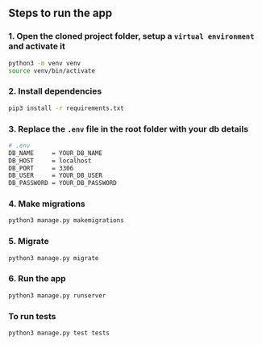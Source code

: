 ## Steps to run the app

### 1. Open the cloned project folder, setup a `virtual environment` and activate it

```bash
python3 -m venv venv
source venv/bin/activate
```

### 2. Install dependencies

```bash
pip3 install -r requirements.txt
```

### 3. Replace the `.env` file in the root folder with your db details

```bash
# .env
DB_NAME     = YOUR_DB_NAME
DB_HOST     = localhost
DB_PORT     = 3306
DB_USER     = YOUR_DB_USER
DB_PASSWORD = YOUR_DB_PASSWORD
```

### 4. Make migrations

```bash
python3 manage.py makemigrations
```

### 5. Migrate

```bash
python3 manage.py migrate
```

### 6. Run the app

```bash
python3 manage.py runserver
```

### To run tests

```bash
python3 manage.py test tests
```
